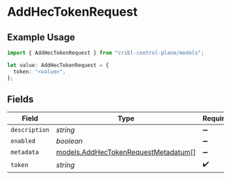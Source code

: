 # AddHecTokenRequest

## Example Usage

```typescript
import { AddHecTokenRequest } from "cribl-control-plane/models";

let value: AddHecTokenRequest = {
  token: "<value>",
};
```

## Fields

| Field                                                                            | Type                                                                             | Required                                                                         | Description                                                                      |
| -------------------------------------------------------------------------------- | -------------------------------------------------------------------------------- | -------------------------------------------------------------------------------- | -------------------------------------------------------------------------------- |
| `description`                                                                    | *string*                                                                         | :heavy_minus_sign:                                                               | N/A                                                                              |
| `enabled`                                                                        | *boolean*                                                                        | :heavy_minus_sign:                                                               | N/A                                                                              |
| `metadata`                                                                       | [models.AddHecTokenRequestMetadatum](../models/addhectokenrequestmetadatum.md)[] | :heavy_minus_sign:                                                               | N/A                                                                              |
| `token`                                                                          | *string*                                                                         | :heavy_check_mark:                                                               | N/A                                                                              |